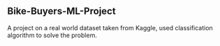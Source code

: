 ## Bike-Buyers-ML-Project

A project on a real world dataset taken from Kaggle, used classification algorithm to solve the problem.
